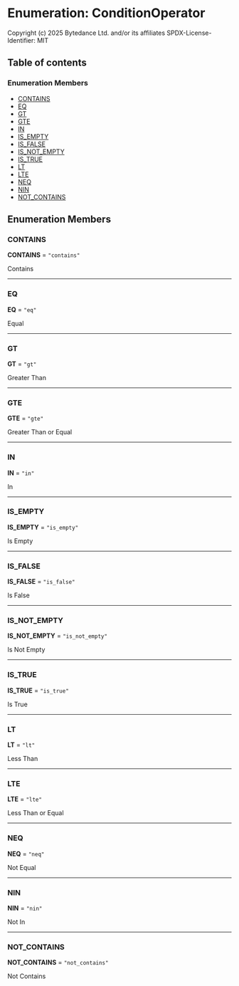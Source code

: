 # Enumeration: ConditionOperator

Copyright (c) 2025 Bytedance Ltd. and/or its affiliates
SPDX-License-Identifier: MIT

## Table of contents

### Enumeration Members

* [CONTAINS](/auto-docs/interface/enums/ConditionOperator.md#contains)
* [EQ](/auto-docs/interface/enums/ConditionOperator.md#eq)
* [GT](/auto-docs/interface/enums/ConditionOperator.md#gt)
* [GTE](/auto-docs/interface/enums/ConditionOperator.md#gte)
* [IN](/auto-docs/interface/enums/ConditionOperator.md#in)
* [IS\_EMPTY](/auto-docs/interface/enums/ConditionOperator.md#is_empty)
* [IS\_FALSE](/auto-docs/interface/enums/ConditionOperator.md#is_false)
* [IS\_NOT\_EMPTY](/auto-docs/interface/enums/ConditionOperator.md#is_not_empty)
* [IS\_TRUE](/auto-docs/interface/enums/ConditionOperator.md#is_true)
* [LT](/auto-docs/interface/enums/ConditionOperator.md#lt)
* [LTE](/auto-docs/interface/enums/ConditionOperator.md#lte)
* [NEQ](/auto-docs/interface/enums/ConditionOperator.md#neq)
* [NIN](/auto-docs/interface/enums/ConditionOperator.md#nin)
* [NOT\_CONTAINS](/auto-docs/interface/enums/ConditionOperator.md#not_contains)

## Enumeration Members

### CONTAINS

**CONTAINS** = `"contains"`

Contains

***

### EQ

**EQ** = `"eq"`

Equal

***

### GT

**GT** = `"gt"`

Greater Than

***

### GTE

**GTE** = `"gte"`

Greater Than or Equal

***

### IN

**IN** = `"in"`

In

***

### IS\_EMPTY

**IS\_EMPTY** = `"is_empty"`

Is Empty

***

### IS\_FALSE

**IS\_FALSE** = `"is_false"`

Is False

***

### IS\_NOT\_EMPTY

**IS\_NOT\_EMPTY** = `"is_not_empty"`

Is Not Empty

***

### IS\_TRUE

**IS\_TRUE** = `"is_true"`

Is True

***

### LT

**LT** = `"lt"`

Less Than

***

### LTE

**LTE** = `"lte"`

Less Than or Equal

***

### NEQ

**NEQ** = `"neq"`

Not Equal

***

### NIN

**NIN** = `"nin"`

Not In

***

### NOT\_CONTAINS

**NOT\_CONTAINS** = `"not_contains"`

Not Contains
